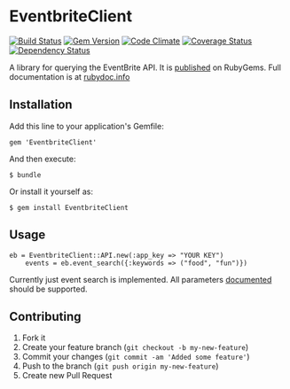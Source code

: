 # EventbriteClient
[![Build Status](https://secure.travis-ci.org/kurtisnelson/EventbriteClient.png)](http://travis-ci.org/kurtisnelson/EventbriteClient)
[![Gem Version](https://badge.fury.io/rb/EventbriteClient.png)](http://badge.fury.io/rb/EventbriteClient)
[![Code Climate](https://codeclimate.com/github/kurtisnelson/EventbriteClientt.png)](https://codeclimate.com/github/kurtisnelson/EventbriteClient)
[![Coverage Status](https://coveralls.io/repos/kurtisnelson/EventbriteClient/badge.png?branch=master)](https://coveralls.io/r/kurtisnelson/EventbriteClient)
[![Dependency Status](https://gemnasium.com/kurtisnelson/EventbriteClient.png)](https://gemnasium.com/kurtisnelson/EventbriteClient)


A library for querying the EventBrite API. It is [published](https://rubygems.org/gems/EventbriteClient) on RubyGems. Full documentation is at [rubydoc.info](http://rubydoc.info/gems/EventbriteClient/)

## Installation

Add this line to your application's Gemfile:

    gem 'EventbriteClient'

And then execute:

    $ bundle

Or install it yourself as:

    $ gem install EventbriteClient

## Usage

	eb = EventbriteClient::API.new(:app_key => "YOUR KEY")
        events = eb.event_search({:keywords => ("food", "fun")})

Currently just event search is implemented. All parameters [documented](http://developer.eventbrite.com/doc/events/event_search/) should be supported.

## Contributing

1. Fork it
2. Create your feature branch (`git checkout -b my-new-feature`)
3. Commit your changes (`git commit -am 'Added some feature'`)
4. Push to the branch (`git push origin my-new-feature`)
5. Create new Pull Request
